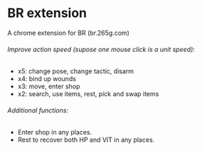 <h1>BR extension</h1>
<p>A chrome extension for BR (br.265g.com)</p>

<h6>Improve action speed (supose one mouse click is a unit speed):</h6>
<ul>
<li>x5: change pose, change tactic, disarm</li>
<li>x4: bind up wounds</li>
<li>x3: move, enter shop</li>
<li>x2: search, use items, rest, pick and swap items</li>
</ul>

<h6>Additional functions:</h6>
<ul>
<li>Enter shop in any places.</li>
<li>Rest to recover both HP and VIT in any places.</li>
</ul>
